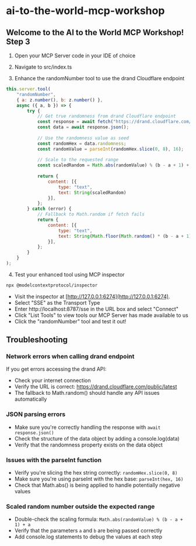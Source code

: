 # ai-to-the-world-mcp-workshop

## Welcome to the AI to the World MCP Workshop! Step 3

1) Open your MCP Server code in your IDE of choice

2) Navigate to src/index.ts

3) Enhance the randomNumber tool to use the drand Cloudflare endpoint

```javascript
this.server.tool(
    "randomNumber",
    { a: z.number(), b: z.number() },
    async ({ a, b }) => {
        try {
            // Get true randomness from drand Cloudflare endpoint
            const response = await fetch("https://drand.cloudflare.com/public/latest");
            const data = await response.json();
            
            // Use the randomness value as seed
            const randomHex = data.randomness;
            const randomValue = parseInt(randomHex.slice(0, 8), 16);
            
            // Scale to the requested range
            const scaledRandom = Math.abs(randomValue) % (b - a + 1) + a;
            
            return {
                content: [{ 
                    type: "text", 
                    text: String(scaledRandom)
                }],
            };
        } catch (error) {
            // Fallback to Math.random if fetch fails
            return {
                content: [{ 
                    type: "text", 
                    text: String(Math.floor(Math.random() * (b - a + 1)) + a) 
                }],
            };
        }
    }
);
```

4) Test your enhanced tool using MCP inspector

```bash
npx @modelcontextprotocol/inspector
```

* Visit the inspector at [http://127.0.0.1:6274](http://127.0.0.1:6274).
* Select "SSE" as the Transport Type
* Enter http://localhost:8787/sse in the URL box and select "Connect"
* Click "List Tools" to view tools our MCP Server has made available to us
* Click the "randomNumber" tool and test it out!

## Troubleshooting

### Network errors when calling drand endpoint
If you get errors accessing the drand API:
- Check your internet connection
- Verify the URL is correct: https://drand.cloudflare.com/public/latest
- The fallback to Math.random() should handle any API issues automatically

### JSON parsing errors
- Make sure you're correctly handling the response with `await response.json()`
- Check the structure of the data object by adding a console.log(data)
- Verify that the randomness property exists on the data object

### Issues with the parseInt function
- Verify you're slicing the hex string correctly: `randomHex.slice(0, 8)`
- Make sure you're using parseInt with the hex base: `parseInt(hex, 16)`
- Check that Math.abs() is being applied to handle potentially negative values

### Scaled random number outside the expected range
- Double-check the scaling formula: `Math.abs(randomValue) % (b - a + 1) + a`
- Verify that the parameters `a` and `b` are being passed correctly
- Add console.log statements to debug the values at each step
